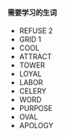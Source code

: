 #### 需要学习的生词
- REFUSE  2
- GRID    1
- COOL
- ATTRACT
- TOWER
- LOYAL
- LABOR
- CELERY
- WORD
- PURPOSE
- OVAL
- APOLOGY
